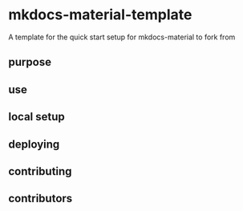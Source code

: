 # mkdocs-material-template
A template for the quick start setup for mkdocs-material to fork from

## purpose


## use


## local setup


## deploying


## contributing


## contributors


